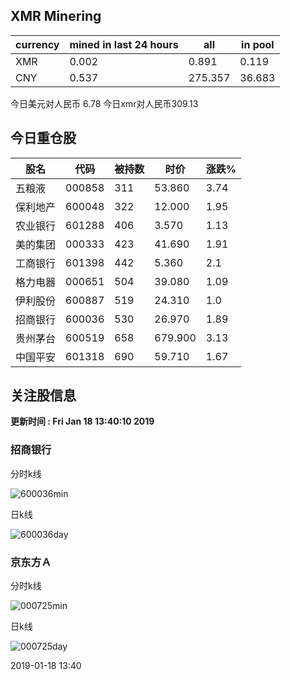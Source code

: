 ## XMR Minering

|currency|mined in last 24 hours|all|in pool|
|---|---|---|---|
|XMR|0.002|0.891|0.119|
|CNY|0.537|275.357|36.683|

今日美元对人民币 6.78	今日xmr对人民币309.13


## 今日重仓股 

|股名|代码|被持数|时价|涨跌%|
|---|---|---|---|---|
|五粮液|000858|311|53.860|3.74|
|保利地产|600048|322|12.000|1.95|
|农业银行|601288|406|3.570|1.13|
|美的集团|000333|423|41.690|1.91|
|工商银行|601398|442|5.360|2.1|
|格力电器|000651|504|39.080|1.09|
|伊利股份|600887|519|24.310|1.0|
|招商银行|600036|530|26.970|1.89|
|贵州茅台|600519|658|679.900|3.13|
|中国平安|601318|690|59.710|1.67|

## 关注股信息
**更新时间 : Fri Jan 18 13:40:10 2019**
### 招商银行 
分时k线

![600036min](http://image.sinajs.cn/newchart/min/n/sh600036.gif)

日k线

![600036day](http://image.sinajs.cn/newchart/daily/n/sh600036.gif)

### 京东方Ａ 
分时k线

![000725min](http://image.sinajs.cn/newchart/min/n/sz000725.gif)

日k线

![000725day](http://image.sinajs.cn/newchart/daily/n/sz000725.gif)

2019-01-18 13:40